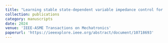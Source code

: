 ```yaml
---
title: "Learning stable state-dependent variable impedance control for compliant manipulation"
collection: publications
category: manuscripts
date: 2024
venue: 'IEEE-ASME Transactions on Mechatronics'
paperurl: 'https://ieeexplore.ieee.org/abstract/document/10718693'
---
```

